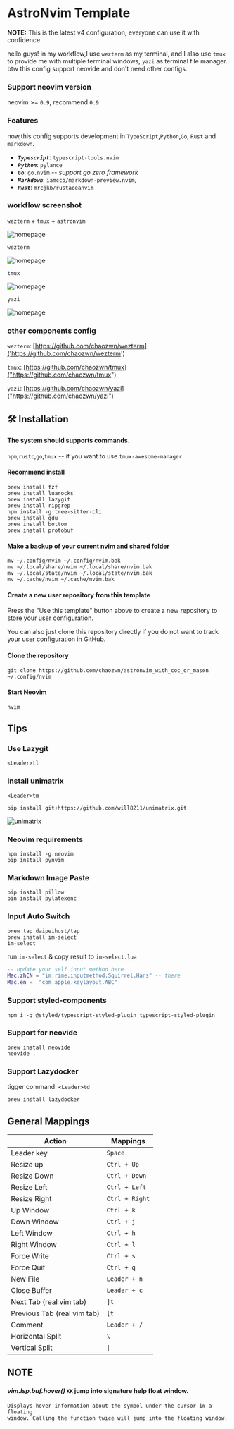# AstroNvim Template

**NOTE:** This is the latest v4 configuration; everyone can use it with confidence.

hello guys!
in my workflow,I use `wezterm` as my terminal, and I also use `tmux` to provide me with multiple terminal windows, `yazi` as terminal file manager. btw this config support neovide and don't need other configs.

### Support neovim version
neovim >= `0.9`, recommend `0.9`

### Features

now,this config supports development in `TypeScript`,`Python`,`Go`, `Rust` and `markdown`.

- ***`Typescript`***: `typescript-tools.nvim`
- ***`Python`***: `pylance`
- ***`Go`***: `go.nvim` *-- support go zero framework* 
- ***`Markdown`***: `iamcco/markdown-preview.nvim`,
- ***`Rust`***: `mrcjkb/rustaceanvim`


### workflow screenshot
`wezterm` + `tmux` + `astronvim`

![homepage](assets/homepage.png) 

`wezterm` 

![homepage](assets/wezterm.png) 

`tmux`

![homepage](assets/tmux.png) 

`yazi`

![homepage](assets/yazi.png) 

### other components config

`wezterm`: [https://github.com/chaozwn/wezterm]('https://github.com/chaozwn/wezterm') 

`tmux`: [https://github.com/chaozwn/tmux]("https://github.com/chaozwn/tmux")

`yazi`: [https://github.com/chaozwn/yazi]("https://github.com/chaozwn/yazi")
## 🛠️ Installation

#### The system should supports commands.

`npm`,`rustc`,`go`,`tmux` -- if you want to use `tmux-awesome-manager`

#### Recommend install

```shell
brew install fzf
brew install luarocks
brew install lazygit
brew install ripgrep
npm install -g tree-sitter-cli
brew install gdu
brew install bottom
brew install protobuf
```

#### Make a backup of your current nvim and shared folder

```shell
mv ~/.config/nvim ~/.config/nvim.bak
mv ~/.local/share/nvim ~/.local/share/nvim.bak
mv ~/.local/state/nvim ~/.local/state/nvim.bak
mv ~/.cache/nvim ~/.cache/nvim.bak
```

#### Create a new user repository from this template

Press the "Use this template" button above to create a new repository to store your user configuration.

You can also just clone this repository directly if you do not want to track your user configuration in GitHub.

#### Clone the repository

```shell
git clone https://github.com/chaozwn/astronvim_with_coc_or_mason ~/.config/nvim
```

#### Start Neovim

```shell
nvim
```

## Tips
### Use Lazygit
`<Leader>tl`

### Install unimatrix
`<Leader>tm`
```shell
pip install git+https://github.com/will8211/unimatrix.git
```
![unimatrix](assets/unimatrix.png) 

### Neovim requirements

```
npm install -g neovim
pip install pynvim
```

### Markdown Image Paste

```shell
pip install pillow
pin install pylatexenc
```

### Input Auto Switch

```shell
brew tap daipeihust/tap
brew install im-select
im-select
```
run `im-select` & copy result to `im-select.lua`

```lua
-- update your self input method here
Mac.zhCN = "im.rime.inputmethod.Squirrel.Hans" -- there
Mac.en =  "com.apple.keylayout.ABC"
```

### Support styled-components

```shell
npm i -g @styled/typescript-styled-plugin typescript-styled-plugin
```

### Support for neovide
```
brew install neovide
neovide .
```

### Support Lazydocker
tigger command: `<Leader>td`
```shell
brew install lazydocker
```


## General Mappings

| Action                      | Mappings            |
| --------------------------- | ------------------- |
| Leader key                  | `Space`             |
| Resize up                   | `Ctrl + Up`         |
| Resize Down                 | `Ctrl + Down`       |
| Resize Left                 | `Ctrl + Left`       |
| Resize Right                | `Ctrl + Right`      |
| Up Window                   | `Ctrl + k`          |
| Down Window                 | `Ctrl + j`          |
| Left Window                 | `Ctrl + h`          |
| Right Window                | `Ctrl + l`          |
| Force Write                 | `Ctrl + s`          |
| Force Quit                  | `Ctrl + q`          |
| New File                    | `Leader + n`        |
| Close Buffer                | `Leader + c`        |
| Next Tab (real vim tab)     | `]t`                |
| Previous Tab (real vim tab) | `[t`                |
| Comment                     | `Leader + /`        |
| Horizontal Split            | `\`                 |
| Vertical Split              | <code>&#124;</code> |

## NOTE

#### _vim.lsp.buf.hover()_ `KK` jump into signature help float window.

```
Displays hover information about the symbol under the cursor in a floating
window. Calling the function twice will jump into the floating window.
```
